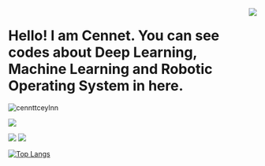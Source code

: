 <img align='right' src="https://github-readme-stats.vercel.app/api?username=cennetceylan19&show_icons=true">

# Hello! I am Cennet. You can see codes about Deep Learning, Machine Learning and Robotic Operating System in here. 








<p align="left"> <img src="https://komarev.com/ghpvc/?username=cennetceylan19" alt="cennttceylnn" /> </p>


[![](https://img.shields.io/github/followers/cennetceylan19?style=social)](https://www.github.com/cennetceylan19)


[![](https://img.shields.io/badge/linkedin-%230077B5.svg?&style=for-the-badge&logo=linkedin&logoColor=white)](https://www.linkedin.com/in/cennet-ceylan19/)
[![](https://img.shields.io/badge/medium-%2312100E.svg?&style=for-the-badge&logo=medium&logoColor=white)](https://cennttceylnn.medium.com/)


[![Top Langs](https://github-readme-stats.vercel.app/api/top-langs/?username=cennetceylan19&langs_count=9&&layout=compact)](https://github.com/cennetceylan19/github-readme-stats)
